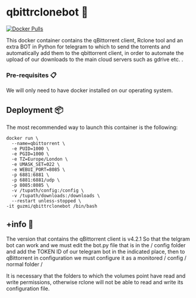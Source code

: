 # qbittrclonebot 🚀

[![Docker Pulls](https://img.shields.io/docker/pulls/rclone/rclone)](https://hub.docker.com/r/guzmi/qbittrclonebot)

This docker container contains the qBittorrent client, Rclone tool and an extra BOT in Python for telegram to which to send the torrents and automatically add them to the qbittorrent client, in order to automate the upload of our downloads to the main cloud servers such as gdrive etc. .

### Pre-requisites 📋
We will only need to have docker installed on our operating system.

## Deployment 📦
The most recommended way to launch this container is the following:

```
docker run \
  --name=qbittorrent \
  -e PUID=1000 \
  -e PGID=1000 \
  -e TZ=Europe/London \
  -e UMASK_SET=022 \
  -e WEBUI_PORT=8085 \
  -p 6881:6881 \
  -p 6881:6881/udp \
  -p 8085:8085 \
  -v /tupath/config:/config \
  -v /tupath/downloads:/downloads \
  --restart unless-stopped \
-it guzmi/qbittrclonebot /bin/bash
```
## +info 📖
The version that contains the qBittorrent client is v4.2.1
So that the telgram bot can work and we must edit the bot.py file that is in the / config folder and add the TOKEN ID of our telegram bot in the indicated place, then to qBittorrent in configuration we must configure it as a monitored / config / normal folder /

It is necessary that the folders to which the volumes point have read and write permissions, otherwise rclone will not be able to read and write its configuration file.
